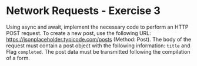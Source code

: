 # Network Requests - Exercise 3

Using async and await, implement the necessary code to perform an HTTP POST request. To create a new post, use the following URL: https://jsonplaceholder.typicode.com/posts (Method: Post). 
The body of the request must contain a post object with the following information: `title` and Flag `completed`. The post data must be transmitted following the compilation of a form.